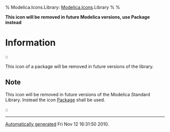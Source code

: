 % Modelica.Icons.Library:
  [Modelica.Icons](Modelica_Icons.html#Modelica.Icons).Library
% 
% 

**This icon will be removed in future Modelica versions, use Package
instead**

Information
===========

::

This icon of a package will be removed in future versions of the
library.

Note
----

This icon will be removed in future versions of the Modelica Standard
Library. Instead the icon
[Package](Modelica_Icons_Package.html#Modelica.Icons.Package) shall be
used.

::

* * * * *

[Automatically generated](http://www.3ds.com/) Fri Nov 12 16:31:50 2010.
